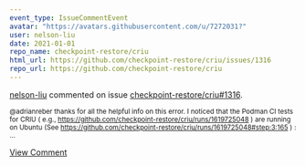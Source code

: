 ```yaml
---
event_type: IssueCommentEvent
avatar: "https://avatars.githubusercontent.com/u/7272031?"
user: nelson-liu
date: 2021-01-01
repo_name: checkpoint-restore/criu
html_url: https://github.com/checkpoint-restore/criu/issues/1316
repo_url: https://github.com/checkpoint-restore/criu
---
```


<a href='https://github.com/nelson-liu' target='_blank'>nelson-liu</a> commented on issue <a href='https://github.com/checkpoint-restore/criu/issues/1316' target='_blank'>checkpoint-restore/criu#1316</a>.

<small>@adrianreber thanks for all the helpful info on this error. I noticed that the Podman CI tests for CRIU ( e.g., https://github.com/checkpoint-restore/criu/runs/1619725048 ) are running on Ubuntu (See https://github.com/checkpoint-restore/criu/runs/1619725048#step:3:165 ) :...</small>

<a href='https://github.com/checkpoint-restore/criu/issues/1316' target='_blank'>View Comment</a>